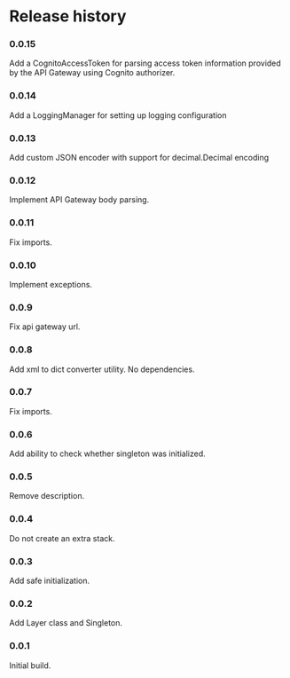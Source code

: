# Release history

### 0.0.15
Add a CognitoAccessToken for parsing access token information provided by the API Gateway using Cognito authorizer.

### 0.0.14
Add a LoggingManager for setting up logging configuration

### 0.0.13
Add custom JSON encoder with support for decimal.Decimal encoding

### 0.0.12
Implement API Gateway body parsing.

### 0.0.11
Fix imports.

### 0.0.10
Implement exceptions.

### 0.0.9
Fix api gateway url.

### 0.0.8
Add xml to dict converter utility. No dependencies.

### 0.0.7
Fix imports.

### 0.0.6
Add ability to check whether singleton was initialized.

### 0.0.5
Remove description.

### 0.0.4
Do not create an extra stack.

### 0.0.3
Add safe initialization.

### 0.0.2
Add Layer class and Singleton.

### 0.0.1
Initial build.